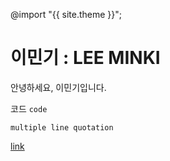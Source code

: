 ---
---

@import "{{ site.theme }}";

# 이민기 : LEE MINKI

안녕하세요, 이민기입니다.

<!-- # let me test if what happens if there are two h1s? -->

코드 `code`

```python3
multiple line quotation
```

[link](https://leeminki02.github.io)
